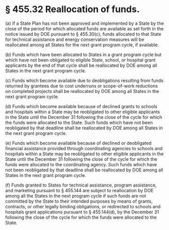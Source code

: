 # § 455.32   Reallocation of funds.

(a) If a State Plan has not been approved and implemented by a State by the close of the period for which allocated funds are available as set forth in the notice issued by DOE pursuant to § 455.30(c), funds allocated to that State for technical assistance and energy conservation measures will be reallocated among all States for the next grant program cycle, if available. 


(b) Funds which have been allocated to States in a grant program cycle but which have not been obligated to eligible State, school, or hospital grant applicants by the end of that cycle shall be reallocated by DOE among all States in the next grant program cycle. 


(c) Funds which become available due to deobligations resulting from funds returned by grantees due to cost underruns or scope-of-work reductions on completed projects shall be reallocated by DOE among all States in the next grant program cycle. 


(d) Funds which become available because of declined grants to schools and hospitals within a State may be reobligated to other eligible applicants in the State until the December 31 following the close of the cycle for which the funds were allocated to the State. Such funds which have not been reobligated by that deadline shall be reallocated by DOE among all States in the next grant program cycle. 


(e) Funds which become available because of declined or deobligated financial assistance provided through coordinating agencies to schools and hospitals within a State may be reobligated to other eligible applicants in the State until the December 31 following the close of the cycle for which the funds were allocated to the coordinating agency. Such funds which have not been reobligated by that deadline shall be reallocated by DOE among all States in the next grant program cycle. 


(f) Funds granted to States for technical assistance, program assistance, and marketing pursuant to § 455.144 are subject to reallocation by DOE among all the States in the next program cycle if such funds are not committed by the State to their intended purposes by means of grants, contracts, or other legally binding obligations, or redirected to schools and hospitals grant applications pursuant to § 455.144(d), by the December 31 following the close of the cycle for which the funds were allocated to the State. 




